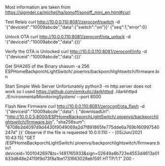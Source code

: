 Most information are taken from https://sigmdel.ca/michel/ha/sonoff/sonoff_mini_en.html#curl

Test Relais
curl http://10.0.0.110:8081/zeroconf/switch -d '{"deviceid":"10009abcde","data":{"switch":"on"}}' {"seq":1,"error":0}

Unlock OTA
curl http://10.0.0.110:8081/zeroconf/ota_unlock -d '{"deviceid":"10009abcde","data":{}}'

Verify the OTA is Unlocked
curl http://10.0.0.110:8081/zeroconf/info -d '{"deviceid":"10009abcde","data":{}}'

Get SHA265 of the Binary
shasum -a 256 ESPHomeBackporchLightSwitch/.pioenvs/backporchlightswitch/firmware.bin

Start Simple Web Server
Unfortunately python3 -m http.server does not work so I used https://github.com/emikulic/darkhttpd
 ./darkhttpd ./EnvironmentalMonitoringSystem/ --port 8000

Flash New Firmware
curl http://10.0.0.110:8081/zeroconf/ota_flash -d '{"deviceid":"10009abcde","data": { "downloadUrl": "http://10.0.0.5:8000/ESPHomeBackporchLightSwitch/.pioenvs/backporchlightswitch/firmware.bin", "sha256sum": "8708b2d4097d9d4430f9049069a2d7f891865fe775dde6a769b160997540247d" }}'
Observe if the file is requested
10.0.0.110 - - [05/Jun/2021 10:43:15] "GET /ESPHomeBackporchLightSwitch/.pioenvs/backporchlightswitch/firmware.bin?deviceid=1001042697&ts=1481765933&sign=02649a8b723e4553d4613a01633d848e24119f9d73f8a1be1731663028eb1591 HTTP/1.1" 200 -

